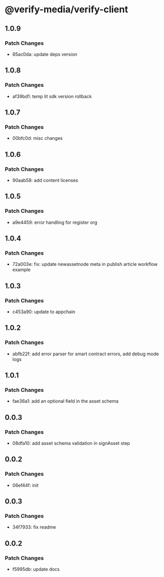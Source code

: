 # @verify-media/verify-client

## 1.0.9

### Patch Changes

- 85ac0da: update deps version

## 1.0.8

### Patch Changes

- af39bd1: temp lit sdk version rollback

## 1.0.7

### Patch Changes

- 00bfc0d: misc changes

## 1.0.6

### Patch Changes

- 90aab58: add content licenses

## 1.0.5

### Patch Changes

- a9e4459: error handling for register org

## 1.0.4

### Patch Changes

- 72a003e: fix: update newassetnode meta in publish article workflow example

## 1.0.3

### Patch Changes

- c453a90: update to appchain

## 1.0.2

### Patch Changes

- abfb22f: add error parser for smart contract errors, add debug mode logs

## 1.0.1

### Patch Changes

- fae36a1: add an optional field in the asset schema

## 0.0.3

### Patch Changes

- 08dfa10: add asset schema validation in signAsset step

## 0.0.2

### Patch Changes

- 06ef44f: init

## 0.0.3

### Patch Changes

- 34f7933: fix readme

## 0.0.2

### Patch Changes

- f5995db: update docs
